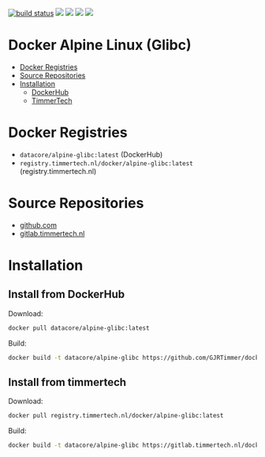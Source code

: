 [![build status](https://gitlab.timmertech.nl/docker/alpine-glibc/badges/master/build.svg)](https://gitlab.timmertech.nl/docker/alpine-glibc/commits/master)
[![](https://images.microbadger.com/badges/image/datacore/alpine-glibc.svg)](https://microbadger.com/images/datacore/alpine-glibc)
[![](https://images.microbadger.com/badges/version/datacore/alpine-glibc.svg)](https://microbadger.com/images/datacore/alpine-glibc)
[![](https://images.microbadger.com/badges/commit/datacore/alpine-glibc.svg)](https://microbadger.com/images/datacore/alpine-glibc)
[![](https://images.microbadger.com/badges/license/datacore/alpine-glibc.svg)](https://microbadger.com/images/datacore/alpine-glibc)

# Docker Alpine Linux (Glibc)

- [Docker Registries](#docker-registries)
- [Source Repositories](#source-repositories)
- [Installation](#installation)
  - [DockerHub](#install-from-dockerhub)
  - [TimmerTech](#install-from-timmertech)


# Docker Registries

 - ```datacore/alpine-glibc:latest``` (DockerHub)
 - ```registry.timmertech.nl/docker/alpine-glibc:latest``` (registry.timmertech.nl)


# Source Repositories

- [github.com](https://github.com/GJRTimmer/docker-alpine-glibc)
- [gitlab.timmertech.nl](https://gitlab.timmertech.nl/docker/alpine-glibc)


# Installation

## Install from DockerHub
Download:
```bash
docker pull datacore/alpine-glibc:latest
```

Build:
```bash
docker build -t datacore/alpine-glibc https://github.com/GJRTimmer/docker-alpine-glibc
```


## Install from timmertech

Download:
```bash
docker pull registry.timmertech.nl/docker/alpine-glibc:latest
```

Build:
```bash
docker build -t datacore/alpine-glibc https://gitlab.timmertech.nl/docker/alpine-glibc
```

